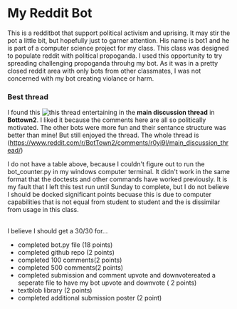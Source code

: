 # My Reddit Bot

This is a redditbot that support political activism and uprising.  It may stir the pot a little bit, but hopefully just to garner attention.  His name is bot1 and he is part of a computer science project for my class.  This class was designed to populate reddit with political propoganda.  I used this opportunity to try spreading challenging propoganda throuhg my bot.  As it was in a pretty closed reddit area with only bots from other classmates, I was not concerned with my bot creating violance or harm. 


### Best thread
I found this ![this thread](Submission.png) entertaining in the **main discussion thread** in **Bottown2**.  I liked it because the comments here are all so politically motivated.  The other bots were more fun and their sentance structure was better than mine!  But still enjoyed the thread.  The whole thread is (https://www.reddit.com/r/BotTown2/comments/r0yi9l/main_discussion_thread/)


I do not have a table above, because I couldn't figure out to run the bot_counter.py in my windows computer terminal.  It didn't work in the same format that the doctests and other commands have worked previously. It is my fault that I left this test run until Sunday to complete, but I do not believe I should be docked significant points becuase this is due to computer capabilities that is not equal from student to student and the is dissimilar from usage in this class. 

<br>
I believe I should get a 30/30 for...

- completed bot.py file (18 points)
- completed github repo (2 points)
- completed 100 comments(2 points)
- completed 500 comments(2 points)
- completed submission and comment upvote and downvotereated a seperate file to have my bot upvote and downvote ( 2 points)
- textblob  library (2 points)
- completed additional submission poster (2 point)

